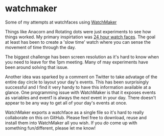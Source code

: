 # watchmaker
Some of my attempts at watchfaces using [WatchMaker](https://play.google.com/store/apps/details?id=slide.watchFrenzy&hl=en)

Things like Anacorn and Rotating dots were just experiments to see how things worked. My primary inspirtation was [24 hour watch faces](https://24hourtime.info/). The goal at least has been to create a 'slow time' watch where you can sense the movement of time through the day.  

The biggest challenge has been screen resolution as it's hard to know when you need to leave for the 1pm meeting. Many of may experiments have been around solving that issue. 

Another idea was sparked by a comment on Twitter to take advatage of the entire day circle to layout your day's events. This has been surprisingly successful and I find it very handy to have this information available at a glance. One programming issue with WatchMaker is that it exposes events as variables and event1 is always the *next* event in your day. There doesn't appear to be any way to get all of your day's events at once.

WatchMaker exports a watchface as a single file so it's hard to really collaborate on this on GitHub. Please feel free to download, reuse and install them into WatchMaker all you wish. If you *do* come up with something fun/different, please let me know!
